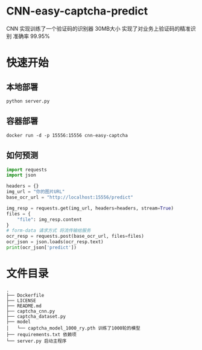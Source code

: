 # CNN-easy-captcha-predict
CNN 实现训练了一个验证码的识别器 30MB大小 实现了对业务上验证码的精准识别 准确率 99.95%

# 快速开始

## 本地部署

```shell
python server.py
```

## 容器部署
```shell
docker run -d -p 15556:15556 cnn-easy-captcha
```

## 如何预测

```python
import requests
import json

headers = {}
img_url = "你的图片URL"
base_ocr_url = "http://localhost:15556/predict"

img_resp = requests.get(img_url, headers=headers, stream=True)
files = {
    "file": img_resp.content
}
# form-data 请求方式 将流传输给服务
ocr_resp = requests.post(base_ocr_url, files=files)
ocr_json = json.loads(ocr_resp.text)
print(ocr_json['predict'])

```


# 文件目录
```shell
.
├── Dockerfile
├── LICENSE
├── README.md
├── captcha_cnn.py
├── captcha_dataset.py
├── model
│   └── captcha_model_1000_ry.pth 训练了1000轮的模型
├── requirements.txt 依赖项
└── server.py 启动主程序
```
